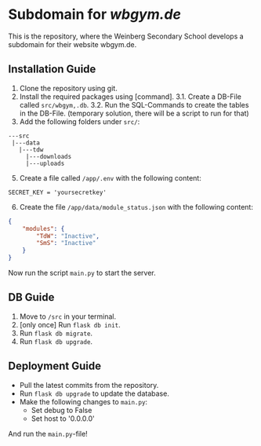 # Subdomain for _wbgym.de_

This is the repository, where the Weinberg Secondary School develops a subdomain for their website wbgym.de.

## Installation Guide

1. Clone the repository using git.
2. Install the required packages using [command].
3.1. Create a DB-File called `src/wbgym,.db`.
3.2. Run the SQL-Commands to create the tables in the DB-File. (temporary solution, there will be a script to run for that)
4. Add the following folders under `src/`:

```text
---src
 |---data
   |---tdw
     |---downloads
     |---uploads
```

5. Create a file called `/app/.env` with the following content:

```.env
SECRET_KEY = 'yoursecretkey'
```

6. Create the file `/app/data/module_status.json` with the following content:

```json
{
    "modules": {
        "TdW": "Inactive",
        "SmS": "Inactive"
    }
}
```

Now run the script `main.py` to start the server.

## DB Guide

1. Move to `/src` in your terminal.
2. [only once] Run `flask db init`.
3. Run `flask db migrate`.
4. Run `flask db upgrade`.

## Deployment Guide

- Pull the latest commits from the repository.
- Run `flask db upgrade` to update the database.
- Make the following changes to `main.py`:
  - Set debug to False
  - Set host to '0.0.0.0'

And run the `main.py`-file!
